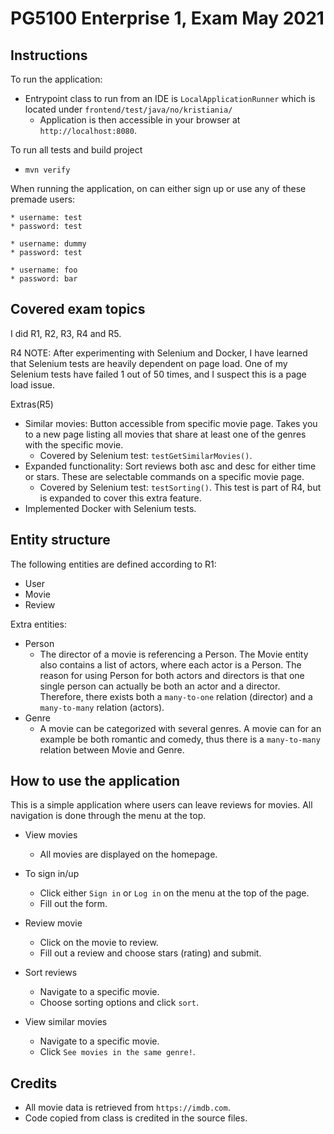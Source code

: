 # PG5100 Enterprise 1, Exam May 2021

## Instructions
To run the application:
* Entrypoint class to run from an IDE is `LocalApplicationRunner` which is located under `frontend/test/java/no/kristiania/`
    * Application is then accessible in your browser at `http://localhost:8080`.

To run all tests and build project
* `mvn verify`

When running the application, on can either sign up or use any of these premade users:
    
    * username: test
    * password: test
    
    * username: dummy
    * password: test
    
    * username: foo
    * password: bar
 
## Covered exam topics
 
I did R1, R2, R3, R4 and R5.

R4 NOTE: After experimenting with Selenium and Docker, I have learned that Selenium tests are heavily dependent on page load. One of my Selenium tests have failed 1 out of 50 times, and I suspect this is a page load issue. 
 
Extras(R5)
* Similar movies: Button accessible from specific movie page. Takes you to a new page listing all movies that share at least one of the genres with the specific movie.
    * Covered by Selenium test: `testGetSimilarMovies()`.
* Expanded functionality: Sort reviews both asc and desc for either time or stars. These are selectable commands on a specific movie page.
    * Covered by Selenium test: `testSorting()`. This test is part of R4, but is expanded to cover this extra feature.
* Implemented Docker with Selenium tests.

## Entity structure
The following entities are defined according to R1:
* User
* Movie
* Review

Extra entities:

* Person
    * The director of a movie is referencing a Person. The Movie entity also contains a list of actors, where each actor is a Person. The reason for using Person for both actors and directors is that one single person can actually be both an actor and a director. 
    Therefore, there exists both a `many-to-one` relation (director) and a `many-to-many` relation (actors).
* Genre
    * A movie can be categorized with several genres. A movie can for an example be both romantic and comedy, thus there is a `many-to-many` relation between Movie and Genre.

## How to use the application
This is a simple application where users can leave reviews for movies. All navigation is done through the menu at the top.

* View movies
   * All movies are displayed on the homepage. 

* To sign in/up
    * Click either `Sign in` or `Log in` on the menu at the top of the page.
    * Fill out the form.
    
* Review movie
    * Click on the movie to review.
    * Fill out a review and choose stars (rating) and submit.

* Sort reviews
    * Navigate to a specific movie.
    * Choose sorting options and click `sort`.

* View similar movies
    * Navigate to a specific movie.
    * Click `See movies in the same genre!`.

## Credits
* All movie data is retrieved from `https://imdb.com`.
* Code copied from class is credited in the source files.